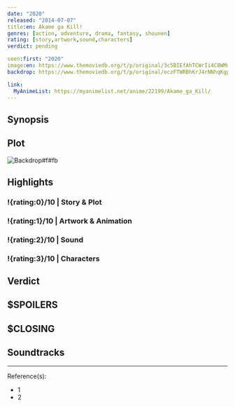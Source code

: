 ```yaml
---
date: "2020"
released: "2014-07-07"
title:en: Akame ga Kill!
genres: [action, adventure, drama, fantasy, shounen]
rating: [story,artwork,sound,characters]
verdict: pending

seen:first: "2020"
image:en: https://www.themoviedb.org/t/p/original/3c5BIEfAhTCWrIi4C8WMuwOl6bX.jpg
backdrop: https://www.themoviedb.org/t/p/original/oczFTWRBhKrJ4rNNhqKgp1O1PAu.jpg

link:
  MyAnimeList: https://myanimelist.net/anime/22199/Akame_ga_Kill/
---
```



## Synopsis

## Plot

![Backdrop#f#fb](https://www.themoviedb.org/t/p/original/3XAGgklKkJhv5M9m5NkfhBYb7l8.jpg "Source: TMDB")

## Highlights

### !{rating:0}/10 | Story & Plot

### !{rating:1}/10 | Artwork & Animation

### !{rating:2}/10 | Sound

### !{rating:3}/10 | Characters

## Verdict

## $SPOILERS

## $CLOSING

## Soundtracks

***
Reference(s):

- 1
- 2
